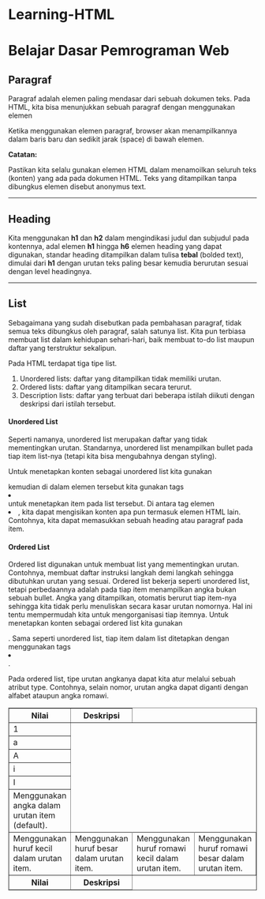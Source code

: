 # Learning-HTML
   <h1>Belajar Dasar Pemrograman Web</h1>

<h2>Paragraf</h2>
<p>Paragraf adalah elemen paling mendasar dari sebuah dokumen teks. Pada HTML, kita bisa menunjukkan sebuah paragraf dengan menggunakan elemen <p> </p>

<p>Ketika menggunakan elemen paragraf, browser akan menampilkannya dalam baris baru dan sedikit jarak (space) di bawah elemen.</p>
<b>Catatan:</b>
<p>Pastikan kita selalu gunakan elemen HTML dalam menamoilkan seluruh teks (konten) yang ada pada dokumen HTML. Teks yang ditampilkan tanpa dibungkus elemen disebut anonymus text.</p>

<hr>

<h2>Heading</h2>
<p>Kita menggunakan <b>h1</b> dan <b>h2</b> dalam mengindikasi judul dan subjudul pada kontennya, adal elemen <b>h1</b> hingga <b>h6</b> elemen heading yang dapat digunakan, standar heading ditampilkan dalam tulisa <b>tebal</b> (bolded text), dimulai dari <b>h1</b> dengan urutan teks paling besar kemudia berurutan sesuai dengan level headingnya.</p>

<hr>

<h2>List</h2>
<p>Sebagaimana yang sudah disebutkan pada pembahasan paragraf, tidak semua teks dibungkus oleh paragraf, salah satunya list. Kita pun terbiasa membuat list dalam kehidupan sehari-hari, baik membuat to-do list maupun daftar yang terstruktur sekalipun. </p>

<p>Pada HTML terdapat tiga tipe list.</p>

<ol>
  <li>Unordered lists: daftar yang ditampilkan tidak memiliki urutan. </li>
  <li>Ordered lists: daftar yang ditampilkan secara terurut.</li>
  <li>Description lists: daftar yang terbuat dari beberapa istilah diikuti dengan deskripsi dari istilah tersebut.</li>
</ol>

<h4>Unordered List</h4>
<p>Seperti namanya, unordered list merupakan daftar yang tidak mementingkan urutan. Standarnya, unordered list menampilkan bullet pada tiap item list-nya (tetapi kita bisa mengubahnya dengan styling).

Untuk menetapkan konten sebagai unordered list kita gunakan <ul></ul> kemudian di dalam elemen tersebut kita gunakan tags <li></li> untuk menetapkan item pada list tersebut. Di antara tag elemen <li>, kita dapat mengisikan konten apa pun termasuk elemen HTML lain. Contohnya, kita dapat memasukkan sebuah heading atau paragraf pada item.</p>

<h4>Ordered List</h4>
<p>Ordered list digunakan untuk membuat list yang mementingkan urutan. Contohnya, membuat daftar instruksi langkah demi langkah sehingga dibutuhkan urutan yang sesuai. Ordered list bekerja seperti unordered list, tetapi perbedaannya adalah pada tiap item menampilkan angka bukan sebuah bullet. Angka yang ditampilkan, otomatis berurut tiap item-nya sehingga kita tidak perlu menuliskan secara kasar urutan nomornya. Hal ini tentu mempermudah kita untuk mengorganisasi tiap itemnya. Untuk menetapkan konten sebagai ordered list kita gunakan <ol></ol>. Sama seperti unordered list, tiap item dalam list ditetapkan dengan menggunakan tags <li></li>.</p>

<p>Pada ordered list, tipe urutan angkanya dapat kita atur melalui sebuah atribut type. Contohnya, selain nomor, urutan angka dapat diganti dengan alfabet ataupun angka romawi.</p>

<table border="1" cellspacing="0" cellpadding="10">

<thead>
<tr>
    <th>Nilai</th>  
    <th >Deskripsi</th>  
</tr>
</thead>

<tbody>
<tr>
<td>1</td> 
</tr>

<tr>
<td>a</td>
</tr>

<tr>
<td>A</td>
</tr>

<tr>
<td>i</td></tr>
<tr>
<td>I</td>
</tr>

 
  <tr><td>Menggunakan angka dalam urutan item (default).</td><tr>
  <td>Menggunakan huruf kecil dalam urutan item.</td> 
<td>Menggunakan huruf besar dalam urutan item.</td> 
 <td>Menggunakan huruf romawi kecil dalam urutan item.</td> 
  <td>Menggunakan huruf romawi besar dalam urutan item.</td> 
  </tr>
</tbody>



 <tfoot>
<tr>
    <th>Nilai</th>  
    <th>Deskripsi</th>  
</tr>
 </tfoot>


</table>









